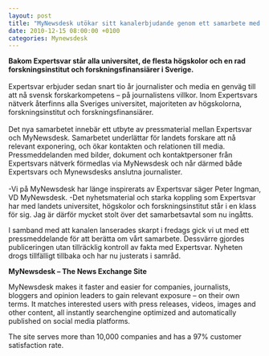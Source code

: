 ```yaml
---
layout: post
title: "MyNewsdesk utökar sitt kanalerbjudande genom ett samarbete med Expertsvar"
date: 2010-12-15 08:00:00 +0100
categories: Mynewsdesk
---
```

 <div class='clearfix'><p><strong>Bakom Expertsvar står alla universitet, de flesta högskolor och en rad forskningsinstitut och forskningsfinansiärer i Sverige.</strong> <br><br>Expertsvar erbjuder sedan snart tio år journalister och media en genväg till att nå svensk forskarkompetens – på journalistens villkor. Inom Expertsvars nätverk återfinns alla Sveriges universitet, majoriteten av högskolorna, forskningsinstitut och forskningsfinansiärer. <br><br>Det nya samarbetet innebär ett utbyte av pressmaterial mellan Expertsvar och MyNewsdesk. Samarbetet underlättar för landets forskare att nå relevant exponering, och ökar kontakten och relationen till media. Pressmeddelanden med bilder, dokument och kontaktpersoner från Expertsvars nätverk förmedlas via MyNewsdesk och når därmed både Expertsvars och Mynewsdesks anslutna journalister. <br><br>-Vi på MyNewsdesk har länge inspirerats av Expertsvar säger Peter Ingman, VD MyNewsdesk. -Det nyhetsmaterial och starka koppling som Expertsvar har med landets&nbsp;universitet, högskolor och forskningsinstitut står i en klass för sig. Jag är därför mycket stolt över det samarbetsavtal som nu ingåtts. </p>
<p>I samband med att kanalen lanserades skarpt i fredags gick vi ut med ett pressmeddelande för att berätta om vårt samarbete. Dessvärre gjordes publiceringen utan tillräcklig kontroll av fakta med Expertsvar. Nyheten drogs tillfälligt tillbaka och har nu justerats i samråd.</p>
</div>
<div class='boilerplate'><p><strong>MyNewsdesk – The News Exchange Site</strong></p>
<p>MyNewsdesk makes it faster and easier for companies, journalists, bloggers and opinion leaders to gain relevant exposure – on their own terms. It matches interested users with press releases, videos, images and other content, all instantly searchengine optimized and automatically published on social media platforms.</p>
<p>The site serves more than 10,000 companies and has a 97% customer satisfaction rate.</p></div>
